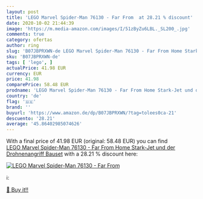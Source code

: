 ```yaml
---
layout: post
title: 'LEGO Marvel Spider-Man 76130 - Far From  at 28.21 % discount'
date: 2020-10-02 21:44:39
image: 'https://m.media-amazon.com/images/I/51zByZu6LBL._SL200_.jpg'
comments: true
category: ofertas
author: ring
slug: 'B07JBPRXWN-de LEGO Marvel Spider-Man 76130 - Far From Home Stark-Jet und...'
sku: 'B07JBPRXWN-de'
tags: [ 'lego', ]
actualPrice: 41.98 EUR
currency: EUR
price: 41.98
comparePrice: 58.48 EUR
prodname: 'LEGO Marvel Spider-Man 76130 - Far From Home Stark-Jet und der Drohnenangriff  Bauset'
country: 'de'
flag: '🇩🇪'
brand: ''
buyurl: 'https://www.amazon.de/dp/B07JBPRXWN/?tag=tolees0ca-21'
descuento: '28.21'
average: '45.86402985074626'
---
```


With a final price of 41.98 EUR (original: 58.48 EUR) you can find [LEGO Marvel Spider-Man 76130 - Far From Home Stark-Jet und der Drohnenangriff  Bauset](https://www.amazon.de/dp/B07JBPRXWN/?tag=tolees0ca-21) with a  28.21 % discount here:

[![LEGO Marvel Spider-Man 76130 - Far From ](https://m.media-amazon.com/images/I/51zByZu6LBL._SL200_.jpg)](https://www.amazon.de/dp/B07JBPRXWN/?tag=tolees0ca-21)

ℹ️:


[🛒 Buy it!!](https://www.amazon.de/dp/B07JBPRXWN/?tag=tolees0ca-21)
